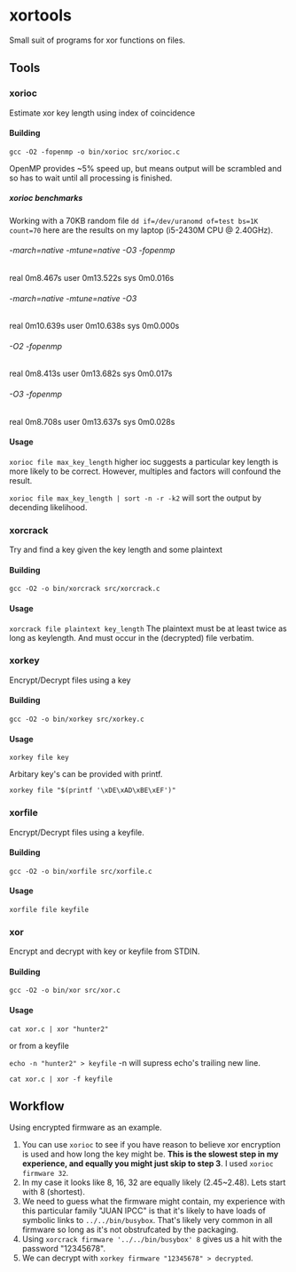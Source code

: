 # xortools

Small suit of programs for xor functions on files.

## Tools

### xorioc

Estimate xor key length using index of coincidence

#### Building

`gcc -O2 -fopenmp -o bin/xorioc src/xorioc.c`

OpenMP provides ~5% speed up, but means output will be scrambled and so has to wait until all processing is finished.

##### xorioc benchmarks

Working with a 70KB random file `dd if=/dev/uranomd of=test bs=1K count=70` here are the results on my laptop (i5-2430M CPU @ 2.40GHz).

###### -march=native -mtune=native -O3 -fopenmp
real    0m8.467s
user    0m13.522s
sys     0m0.016s

###### -march=native -mtune=native -O3
real    0m10.639s
user    0m10.638s
sys     0m0.000s

###### -O2  -fopenmp 
real    0m8.413s
user    0m13.682s
sys     0m0.017s

###### -O3 -fopenmp
real    0m8.708s
user    0m13.637s
sys     0m0.028s


#### Usage

`xorioc file max_key_length` higher ioc suggests a particular key length is more likely to be correct. However, multiples and factors will confound the result.

`xorioc file max_key_length | sort -n -r -k2` will sort the output by decending likelihood. 

### xorcrack

Try and find a key given the key length and some plaintext

#### Building

`gcc -O2 -o bin/xorcrack src/xorcrack.c`

#### Usage

`xorcrack file plaintext key_length` The plaintext must be at least twice as long as keylength. And must occur in the (decrypted) file verbatim.

### xorkey

Encrypt/Decrypt files using a key

#### Building

`gcc -O2 -o bin/xorkey src/xorkey.c`

#### Usage

`xorkey file key`

Arbitary key's can be provided with printf.

`xorkey file "$(printf '\xDE\xAD\xBE\xEF')"`

### xorfile

Encrypt/Decrypt files using a keyfile.

#### Building

`gcc -O2 -o bin/xorfile src/xorfile.c`

#### Usage

`xorfile file keyfile`

### xor

Encrypt and decrypt with key or keyfile from STDIN.

#### Building

`gcc -O2 -o bin/xor src/xor.c`

#### Usage

`cat xor.c | xor "hunter2"`

or from a keyfile

`echo -n "hunter2" > keyfile`  -n will supress echo's trailing new line.

`cat xor.c | xor -f keyfile`

## Workflow

Using encrypted firmware as an example.

1. You can use `xorioc` to see if you have reason to believe xor encryption is used and how long the key might be. **This is the slowest step in my experience, and equally you might just skip to step 3**. I used `xorioc firmware 32`.
2. In my case it looks like 8, 16, 32 are equally likely (2.45~2.48). Lets start with 8 (shortest).
3. We need to guess what the firmware might contain, my experience with this particular family "JUAN IPCC" is that it's likely to have loads of symbolic links to `../../bin/busybox`. That's likely very common in all firmware so long as it's not obstrufcated by the packaging.
4. Using `xorcrack firmware '../../bin/busybox' 8` gives us a hit with the password "12345678".
5. We can decrypt with `xorkey firmware "12345678" > decrypted`.
